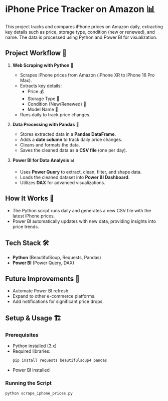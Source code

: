 # **iPhone Price Tracker on Amazon** 📊

This project tracks and compares iPhone prices on Amazon daily, extracting key details such as price, storage type, condition (new or renewed), and name. The data is processed using Python and Power BI for visualization.

## **Project Workflow** 🚀

1. **Web Scraping with Python** 🐍  
   - Scrapes iPhone prices from Amazon (iPhone XR to iPhone 16 Pro Max).  
   - Extracts key details:
     - Price 💰  
     - Storage Type 💾  
     - Condition (New/Renewed) 🔄  
     - Model Name 📱  
   - Runs daily to track price changes.  

2. **Data Processing with Pandas** 📝  
   - Stores extracted data in a **Pandas DataFrame**.  
   - Adds a **date column** to track daily price changes.  
   - Cleans and formats the data.  
   - Saves the cleaned data as a **CSV file** (one per day).  

3. **Power BI for Data Analysis** 📊  
   - Uses **Power Query** to extract, clean, filter, and shape data.  
   - Loads the cleaned dataset into **Power BI Dashboard**.  
   - Utilizes **DAX** for advanced visualizations.  

## **How It Works** 🔧  
- The Python script runs daily and generates a new CSV file with the latest iPhone prices.  
- Power BI automatically updates with new data, providing insights into price trends.  

## **Tech Stack** 🛠  
- **Python** (BeautifulSoup, Requests, Pandas)  
- **Power BI** (Power Query, DAX)  

## **Future Improvements** 🔮  
- Automate Power BI refresh.  
- Expand to other e-commerce platforms.  
- Add notifications for significant price drops.  

## **Setup & Usage** 🏗  

### **Prerequisites**  
- Python installed (3.x)  
- Required libraries:  
  ```bash
  pip install requests beautifulsoup4 pandas
  ```  
- Power BI installed  

### **Running the Script**  
```bash
python scrape_iphone_prices.py
